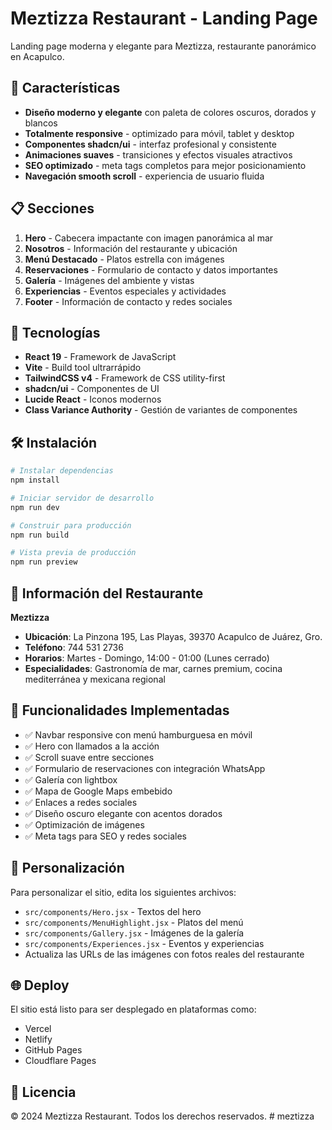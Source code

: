 # Meztizza Restaurant - Landing Page

Landing page moderna y elegante para Meztizza, restaurante panorámico en Acapulco.

## 🎨 Características

- **Diseño moderno y elegante** con paleta de colores oscuros, dorados y blancos
- **Totalmente responsive** - optimizado para móvil, tablet y desktop
- **Componentes shadcn/ui** - interfaz profesional y consistente
- **Animaciones suaves** - transiciones y efectos visuales atractivos
- **SEO optimizado** - meta tags completos para mejor posicionamiento
- **Navegación smooth scroll** - experiencia de usuario fluida

## 📋 Secciones

1. **Hero** - Cabecera impactante con imagen panorámica al mar
2. **Nosotros** - Información del restaurante y ubicación
3. **Menú Destacado** - Platos estrella con imágenes
4. **Reservaciones** - Formulario de contacto y datos importantes
5. **Galería** - Imágenes del ambiente y vistas
6. **Experiencias** - Eventos especiales y actividades
7. **Footer** - Información de contacto y redes sociales

## 🚀 Tecnologías

- **React 19** - Framework de JavaScript
- **Vite** - Build tool ultrarrápido
- **TailwindCSS v4** - Framework de CSS utility-first
- **shadcn/ui** - Componentes de UI
- **Lucide React** - Iconos modernos
- **Class Variance Authority** - Gestión de variantes de componentes

## 🛠️ Instalación

```bash
# Instalar dependencias
npm install

# Iniciar servidor de desarrollo
npm run dev

# Construir para producción
npm run build

# Vista previa de producción
npm run preview
```

## 📱 Información del Restaurante

**Meztizza**
- **Ubicación**: La Pinzona 195, Las Playas, 39370 Acapulco de Juárez, Gro.
- **Teléfono**: 744 531 2736
- **Horarios**: Martes - Domingo, 14:00 - 01:00 (Lunes cerrado)
- **Especialidades**: Gastronomía de mar, carnes premium, cocina mediterránea y mexicana regional

## 🎯 Funcionalidades Implementadas

- ✅ Navbar responsive con menú hamburguesa en móvil
- ✅ Hero con llamados a la acción
- ✅ Scroll suave entre secciones
- ✅ Formulario de reservaciones con integración WhatsApp
- ✅ Galería con lightbox
- ✅ Mapa de Google Maps embebido
- ✅ Enlaces a redes sociales
- ✅ Diseño oscuro elegante con acentos dorados
- ✅ Optimización de imágenes
- ✅ Meta tags para SEO y redes sociales

## 📝 Personalización

Para personalizar el sitio, edita los siguientes archivos:

- `src/components/Hero.jsx` - Textos del hero
- `src/components/MenuHighlight.jsx` - Platos del menú
- `src/components/Gallery.jsx` - Imágenes de la galería
- `src/components/Experiences.jsx` - Eventos y experiencias
- Actualiza las URLs de las imágenes con fotos reales del restaurante

## 🌐 Deploy

El sitio está listo para ser desplegado en plataformas como:
- Vercel
- Netlify
- GitHub Pages
- Cloudflare Pages

## 📄 Licencia

© 2024 Meztizza Restaurant. Todos los derechos reservados.
#   m e z t i z z a  
 